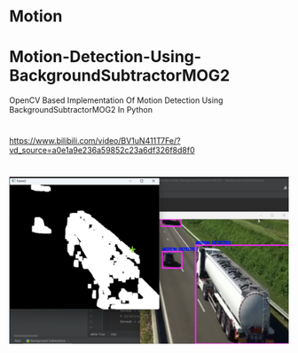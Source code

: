 # Motion
# Motion-Detection-Using-BackgroundSubtractorMOG2
OpenCV Based Implementation Of Motion Detection Using BackgroundSubtractorMOG2 In Python
#
https://www.bilibili.com/video/BV1uN411T7Fe/?vd_source=a0e1a9e236a59852c23a6df326f8d8f0
#
[![IMAGE ALT TEXT](https://github.com/yjy249/Motion/blob/main/Motion-Detection-Using-BackgroundSubtractorMOG2/motion.png)](https://github.com/yjy249/Motion/blob/main/Motion-Detection-Using-BackgroundSubtractorMOG2/MulDetection-BackgroundSubtractorMOG2.mp4)
